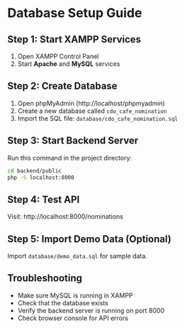 # Database Setup Guide

## Step 1: Start XAMPP Services
1. Open XAMPP Control Panel
2. Start **Apache** and **MySQL** services

## Step 2: Create Database
1. Open phpMyAdmin (http://localhost/phpmyadmin)
2. Create a new database called `cdo_cafe_nomination`
3. Import the SQL file: `database/cdo_cafe_nomination.sql`

## Step 3: Start Backend Server
Run this command in the project directory:
```bash
cd backend/public
php -S localhost:8000
```

## Step 4: Test API
Visit: http://localhost:8000/nominations

## Step 5: Import Demo Data (Optional)
Import `database/demo_data.sql` for sample data.

## Troubleshooting
- Make sure MySQL is running in XAMPP
- Check that the database exists
- Verify the backend server is running on port 8000
- Check browser console for API errors
